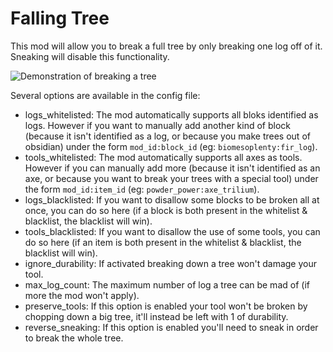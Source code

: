 # Falling Tree

This mod will allow you to break a full tree by only breaking one log off of it. Sneaking will disable this functionality.

![Demonstration of breaking a tree](https://github.com/RakSrinaNa/FallingTree/raw/1.14.4/assets/demo.gif)

Several options are available in the config file:
- logs_whitelisted: The mod automatically supports all bloks identified as logs. However if you want to manually add another kind of block (because it isn't identified as a log, or because you make trees out of obsidian) under the form `mod_id:block_id` (eg: `biomesoplenty:fir_log`).
- tools_whitelisted: The mod automatically supports all axes as tools. However if you can manually add more (because it isn't identified as an axe, or because you want to break your trees with a special tool) under the form `mod_id:item_id` (eg: `powder_power:axe_trilium`).
- logs_blacklisted: If you want to disallow some blocks to be broken all at once, you can do so here (if a block is both present in the whitelist & blacklist, the blacklist will win).
- tools_blacklisted: If you want to disallow the use of some tools, you can do so here (if an item is both present in the whitelist & blacklist, the blacklist will win).
- ignore_durability: If activated breaking down a tree won't damage your tool.
- max\_log\_count: The maximum number of log a tree can be mad of (if more the mod won't apply).
- preserve_tools: If this option is enabled your tool won't be broken by chopping down a big tree, it'll instead be left with 1 of durability.
- reverse_sneaking: If this option is enabled you'll need to sneak in order to break the whole tree.
